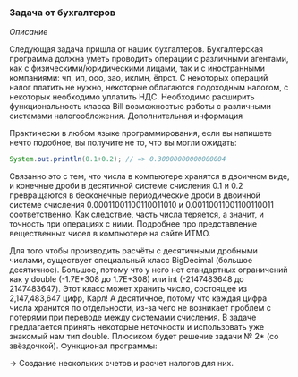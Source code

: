 ### Задача от бухгалтеров

*Описание*

Следующая задача пришла от наших бухгалтеров. Бухгалтерская программа должна уметь проводить операции c различными
агентами, как c физическими/юридическими лицами, так и с иностранными компаниями: чп, ип, ооо, зао, иклмн, ёпрст. С
некоторых операций налог платить не нужно, некоторые облагаются подоходным налогом, с некоторых необходимо уплатить НДС.
Необходимо расширить функциональность класса Bill возможностью работы с различными системами налогообложения.
Дополнительная информация

Практически в любом языке программирования, если вы напишете нечто подобное, вы получите не то, что вы могли ожидать:

```java
System.out.println(0.1+0.2); // => 0.30000000000000004
```

Связанно это с тем, что числа в компьютере хранятся в двоичном виде, и конечные дроби в десятичной системе счисления 0.1
и 0.2 превращаются в бесконечные периодические дроби в двоичной системе счисления 0.00011001100110011010 и
0.00110011001100110011 соответственно. Как следствие, часть числа теряется, а значит, и точность при операциях с ними.
Подробнее про представление вещественных чисел в компьютере на сайте ИТМО.

Для того чтобы производить расчёты с десятичными дробными числами, существует специальный класс BigDecimal
(большое десятичное). Большое, потому что у него нет стандартных ограничений как у double (-1.7E+308 до 1.7E+308) или
int (-2147483648 до 2147483647). Этот класс может хранить число, состоящее из 2,147,483,647 цифр, Карл! А десятичное,
потому что каждая цифра числа хранится по отдельности, из-за чего не возникает проблем с потерями при переводе между
системами счисления. В задаче предлагается принять некоторые неточности и использовать уже знакомый нам тип double.
Плюсиком будет решение задачи № 2* (со звёздочкой). Функционал программы:

→ Создание нескольких счетов и расчет налогов для них.

